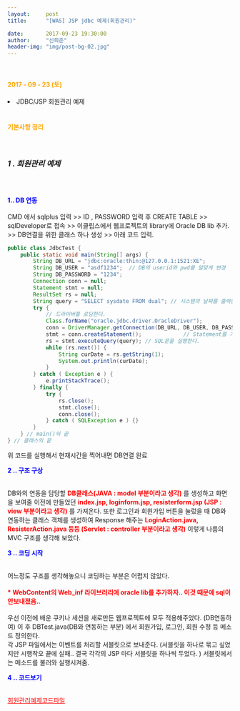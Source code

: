 ```yaml
---
layout:     post
title:      "[WAS] JSP jdbc 예제(회원관리)"

date:       2017-09-23 19:30:00
author:     "신희준"
header-img: "img/post-bg-02.jpg"
---
```

<br>
<H4 style ="font-weight:bold; color : orange">2017 - 09 - 23 (토)</H4>
<li>JDBC/JSP 회원관리 예제</li>


<br>
<H4 style ="font-weight:bold; color:orange;">기본사항 정리</H4>
<br>

<h5 style = "font-size: 17px; font-weight : bold;">1 . 회원관리 예제</h5>
<br>
<p><b style="color: blue">1.. DB 연동 </b><br><br>
CMD 에서 sqlplus 입력 >> ID , PASSWORD 입력 후 CREATE TABLE >> sqlDeveloper로 접속 >> 이클립스에서 웹프로젝트의 library에 Oracle DB lib 추가. >> DB연결을 위한 클래스 하나 생성 >> 아래 코드 입력.

 </p>


 ~~~java
public class JdbcTest {
     public static void main(String[] args) {
         String DB_URL = "jdbc:oracle:thin:@127.0.0.1:1521:XE";
         String DB_USER = "asdf1234";  // DB의 userid와 pwd를 알맞게 변경
         String DB_PASSWORD = "1234";
         Connection conn = null;
         Statement stmt = null;
         ResultSet rs = null;
         String query = "SELECT sysdate FROM dual"; // 시스템의 날짜를 출력한다.
         try {
             // 드라이버를 로딩한다.
             Class.forName("oracle.jdbc.driver.OracleDriver");
             conn = DriverManager.getConnection(DB_URL, DB_USER, DB_PASSWORD); // 데이터베이스의 연결을 설정한다.
             stmt = conn.createStatement();             // Statement를 가져온다.
             rs = stmt.executeQuery(query); // SQL문을 실행한다.
             while (rs.next()) {
                 String curDate = rs.getString(1);
                 System.out.println(curDate);
             }
         } catch ( Exception e ) {
             e.printStackTrace();
         } finally {
             try {
                 rs.close();
                 stmt.close();
                 conn.close();
             } catch ( SQLException e ) {}
         }
     } // main()의 끝
 } // 클래스의 끝
 ~~~


<p>위 코드를 실행해서 현재시간을 찍어내면 DB연결 완료 </p>


<p><b style = " color:blue">2 .. 구조 구상</b><br><br>

<p>
DB와의 연동을 담당할 <b style = "color:red">DB클래스(JAVA : model 부분이라고 생각)</b> 를 생성하고 화면을 보여줄 이전에 만들었던 <b style = "color:red">index.jsp, loginform.jsp, resisterform.jsp (JSP : view 부분이라고 생각)</b> 를 가져온다. 또한 로그인과 회원가입 버튼을 눌렀을 때 DB와 연동하는 클래스 객체를 생성하여 Response 해주는 <b style = "color:red;">LoginAction.java, ResisterAction.java 등등 (Servlet : controller 부분이라고 생각)</b> 이렇게 나름의 MVC 구조를 생각해 보았다.

</p>
<p><b style = " color:blue">3 .. 코딩 시작 </b><br><br>

<p>
어느정도 구조를 생각해놓으니 코딩하는 부분은 어렵지 않았다.<br><br>
<b style = "color:red">* WebContent의 Web_inf 라이브러리에 oracle lib를 추가하자.. 이것 때문에 sql이 안보내졌음..</b><br><br>
우선 이전에 배운 쿠키나 세션을 새로만든 웹프로젝트에 모두 적용해주었다. (DB연동하여)
이 후 DBTest.java(DB와 연동하는 부분) 에서 회원가입, 로그인, 회원 수정 등 메소드 정의한다.

<br>
각 JSP 파일에서는 이벤트를 처리할 서블릿으로 보내준다. (서블릿을 하나로 묶고 싶었지만 시행착오 끝에 실패.. 결국 각각의 JSP 마다 서블릿을 하나씩 두었다. ) 서블릿에서는 메소드를 불러와 실행시켜줌.
</p>

<p><b style = " color:blue">4 .. 코드보기 </b><br><br>

<a style ="color:red;" href="https://github.com/shj7242/practice">회원관리예제코드파일</a>
